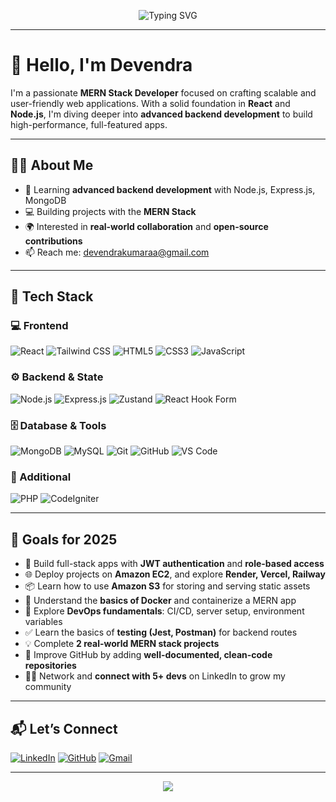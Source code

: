 <!-- Header Animation or Banner -->
<p align="center">
  <img src="https://readme-typing-svg.herokuapp.com?font=Fira+Code&size=26&duration=3000&pause=1000&color=2EC866&center=true&vCenter=true&width=700&lines=Hi+%F0%9F%91%8B%2C+I'm+Devendra+Chandana;MERN+Stack+Web+Developer;Let's+Build+Something+Awesome+Together!" alt="Typing SVG" />
</p>

---

# 👋 Hello, I'm **Devendra**

I'm a passionate **MERN Stack Developer** focused on crafting scalable and user-friendly web applications. With a solid foundation in **React** and **Node.js**, I'm diving deeper into **advanced backend development** to build high-performance, full-featured apps.

---

## 👨‍💻 About Me

- 🌱 Learning **advanced backend development** with Node.js, Express.js, MongoDB  
- 💻 Building projects with the **MERN Stack**  
- 🌍 Interested in **real-world collaboration** and **open-source contributions**  
- 📫 Reach me: [devendrakumaraa@gmail.com](mailto:devendrakumaraa@gmail.com)

---

## 🚀 Tech Stack

### 💻 Frontend
![React](https://img.shields.io/badge/React-20232A?style=for-the-badge&logo=react&logoColor=61DAFB)
![Tailwind CSS](https://img.shields.io/badge/TailwindCSS-38B2AC?style=for-the-badge&logo=tailwind-css&logoColor=white)
![HTML5](https://img.shields.io/badge/HTML5-E34F26?style=for-the-badge&logo=html5&logoColor=white)
![CSS3](https://img.shields.io/badge/CSS3-1572B6?style=for-the-badge&logo=css3&logoColor=white)
![JavaScript](https://img.shields.io/badge/JavaScript-F7DF1E?style=for-the-badge&logo=javascript&logoColor=black)

### ⚙️ Backend & State
![Node.js](https://img.shields.io/badge/Node.js-339933?style=for-the-badge&logo=node.js&logoColor=white)
![Express.js](https://img.shields.io/badge/Express.js-000000?style=for-the-badge&logo=express&logoColor=white)
![Zustand](https://img.shields.io/badge/Zustand-000000?style=for-the-badge&logo=zustand&logoColor=white)
![React Hook Form](https://img.shields.io/badge/React_Hook_Form-EC5990?style=for-the-badge&logo=reacthookform&logoColor=white)

### 🗄️ Database & Tools
![MongoDB](https://img.shields.io/badge/MongoDB-4EA94B?style=for-the-badge&logo=mongodb&logoColor=white)
![MySQL](https://img.shields.io/badge/MySQL-00758F?style=for-the-badge&logo=mysql&logoColor=white)
![Git](https://img.shields.io/badge/Git-F05032?style=for-the-badge&logo=git&logoColor=white)
![GitHub](https://img.shields.io/badge/GitHub-181717?style=for-the-badge&logo=github&logoColor=white)
![VS Code](https://img.shields.io/badge/VSCode-007ACC?style=for-the-badge&logo=visual-studio-code&logoColor=white)

### 🔧 Additional
![PHP](https://img.shields.io/badge/PHP-777BB4?style=for-the-badge&logo=php&logoColor=white)
![CodeIgniter](https://img.shields.io/badge/CodeIgniter-EF4223?style=for-the-badge&logo=codeigniter&logoColor=white)

---

## 🎯 Goals for 2025

- 🔐 Build full-stack apps with **JWT authentication** and **role-based access**  
- 🌐 Deploy projects on **Amazon EC2**, and explore **Render, Vercel, Railway**  
- 📦 Learn how to use **Amazon S3** for storing and serving static assets  
- 🐳 Understand the **basics of Docker** and containerize a MERN app  
- 🔧 Explore **DevOps fundamentals**: CI/CD, server setup, environment variables  
- ✅ Learn the basics of **testing (Jest, Postman)** for backend routes  
- 💡 Complete **2 real-world MERN stack projects**  
- 🧰 Improve GitHub by adding **well-documented, clean-code repositories**   
- 🧑‍💻 Network and **connect with 5+ devs** on LinkedIn to grow my community  

---

## 📬 Let’s Connect

[![LinkedIn](https://img.shields.io/badge/LinkedIn-Devendra_Chandana-blue?style=flat&logo=linkedin)](https://www.linkedin.com/in/devendra-chandana)
[![GitHub](https://img.shields.io/badge/GitHub-dev--devendra21-lightgrey?style=flat&logo=github)](https://github.com/dev-devendra21)
[![Gmail](https://img.shields.io/badge/Gmail-devendrakumaraa@gmail.com-D14836?style=flat&logo=gmail&logoColor=white)](mailto:devendrakumaraa@gmail.com)

---

<p align="center">
  <img src="https://capsule-render.vercel.app/api?type=waving&color=2EC866&height=150&section=footer"/>
</p>
